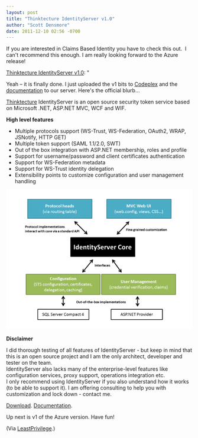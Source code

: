 ```yaml
---
layout: post
title: "Thinktecture IdentityServer v1.0"
author: "Scott Densmore"
date: 2011-12-10 02:56 -0700
---
```


If you are interested in Claims Based Identity you have to check this out.  I can't recommend this enough. I am really looking forward to the Azure release!

[Thinktecture IdentityServer v1.0](http://www.leastprivilege.com/ThinktectureIdentityServerV10.aspx): "

Yeah – it is finally done. I just uploaded the v1 bits to [Codeplex](http://identityserver.codeplex.com) and the [documentation](https://identity.thinktecture.com/idsrv/docs/) to our server. Here's the official blurb…

[Thinktecture](http://www.thinktecture.com) IdentityServer is an open source security token service based on Microsoft .NET, ASP.NET MVC, WCF and WIF.

**High level features**

* Multiple protocols support (WS-Trust, WS-Federation, OAuth2, WRAP, JSNotify, HTTP GET)
* Multiple token support (SAML 1.1/2.0, SWT)
* Out of the box integration with ASP.NET membership, roles and profile
* Support for username/password and client certificates authentication
* Support for WS-Federation metadata
* Support for WS-Trust identity delegation
* Extensibility points to customize configuration and user management handling

![Architecture Diagram](/assets/img/idsrv_arch.png)

**Disclaimer**

I did thorough testing of all features of IdentityServer - but keep in mind that this is an open source project and I am the only architect, developer and tester on the team.  
IdentityServer also lacks many of the enterprise-level features like configuration services, proxy support, operations integration etc.  
I only recommend using IdentityServer if you also understand how it works (to be able to support it). I am offering consulting to help you with customization and lock down - contact me.

[Download](http://identityserver.codeplex.com). [Documentation](https://identity.thinktecture.com/idsrv/docs/).

Up next is v1 of the Azure version. Have fun!

(Via [LeastPrivilege](http://www.leastprivilege.com/).)